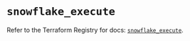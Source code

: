 # `snowflake_execute`

Refer to the Terraform Registry for docs: [`snowflake_execute`](https://registry.terraform.io/providers/snowflakedb/snowflake/2.5.0/docs/resources/execute).

